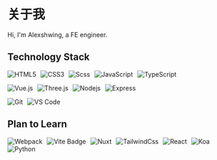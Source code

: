 # 关于我

Hi, I'm Alexshwing, a FE engineer.

## Technology Stack

![HTML5](https://img.shields.io/badge/-HTML5-%23E44D27?style=flat-square&logo=html5&logoColor=ffffff)
![CSS3](https://img.shields.io/badge/-CSS3-%231572B6?style=flat-square&logo=css3)
![Scss](https://img.shields.io/badge/-Scss-%23CC6699?style=flat-square&logo=sass&logoColor=ffffff)
![JavaScript](https://img.shields.io/badge/-JavaScript-%23F7DF1C?style=flat-square&logo=javascript&logoColor=000000&labelColor=%23F7DF1C&color=%23FFCE5A)
![TypeScript](https://img.shields.io/badge/-TypeScript-007ACC?style=flat-square&logo=typescript&logoColor=white)

![Vue.js](https://img.shields.io/badge/-Vue.js-%232c3e50?style=flat-square&logo=vuedotjs)
![Three.js](https://img.shields.io/badge/Three.js-092E20?logo=threedotjs&logoColor=fff&style=flat)
![Nodejs](https://img.shields.io/badge/-Node.js-3C873A?style=flat&logo=Node.js&logoColor=white)
![Express](https://img.shields.io/badge/-Express-%33A2?style=flat-square&logo=Express)

![Git](https://img.shields.io/badge/-Git-ee462c?style=flat&logo=git&logoColor=white)
![VS Code](https://img.shields.io/badge/-VSCode-%23007ACC?style=flat-square&logo=visual-studio-code)

## Plan to Learn
![Webpack](https://img.shields.io/badge/-Webpack-%232C3A42?style=flat-square&logo=webpack)
![Vite Badge](https://img.shields.io/badge/Vite-646CFF?logo=vite&logoColor=fff&style=flat)
![Nuxt](https://img.shields.io/badge/Nuxt-fff?logo=nuxtdotjs&logoColor=00DC82)
![TailwindCss](https://img.shields.io/badge/-TailwindCss-%231a202c?style=flat-square&logo=tailwind-css)
![React](https://img.shields.io/badge/-React-00b4ce?style=flat&logo=react&logoColor=white)
![Koa](https://img.shields.io/badge/-Koa-33333D?style=flat&logo=koa&logoColor=white)
![Python](https://img.shields.io/badge/Python-3776AB?logo=python&logoColor=fff&style=flat)


<style>
    img {
        display: inline-block;
        margin-right: 6px;
    }
</style>